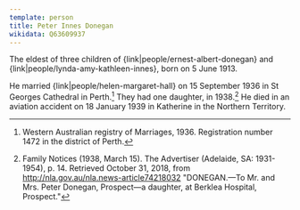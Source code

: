 ```yaml
---
template: person
title: Peter Innes Donegan
wikidata: Q63609937
---
```


The eldest of three children of {link|people/ernest-albert-donegan} and {link|people/lynda-amy-kathleen-innes},
born on 5 June 1913.

He married {link|people/helen-margaret-hall} on 15 September 1936 in St Georges Cathedral in Perth.[^MargPeterMarriage]
They had one daughter, in 1938.[^JHBirthNotice]
He died in an aviation accident on 18 January 1939 in Katherine in the Northern Territory.

[^MargPeterMarriage]:
	Western Australian registry of Marriages, 1936. Registration number 1472 in the district of Perth.

[^JHBirthNotice]:
    Family Notices (1938, March 15). The Advertiser (Adelaide, SA: 1931-1954), p. 14.
    Retrieved October 31, 2018, from http://nla.gov.au/nla.news-article74218032
    "DONEGAN.—To Mr. and Mrs. Peter Donegan, Prospect—a daughter, at Berklea Hospital, Prospect."
